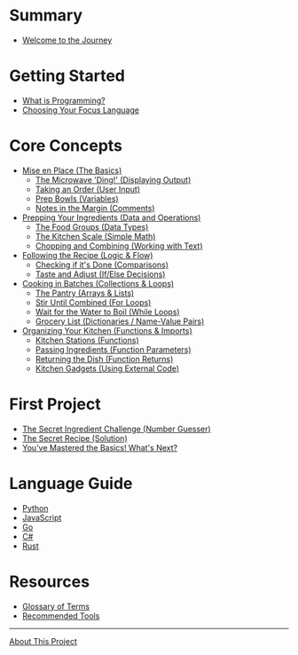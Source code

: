 # Summary

- [Welcome to the Journey](README.md)

# Getting Started

- [What is Programming?](getting-started/what-is-programming.md)
- [Choosing Your Focus Language](getting-started/choosing-a-language.md)

# Core Concepts

- [Mise en Place (The Basics)](concepts/module-1/README.md)
  - [The Microwave 'Ding!' (Displaying Output)](concepts/module-1/hello-world.md)
  - [Taking an Order (User Input)](concepts/module-1/user-input.md)
  - [Prep Bowls (Variables)](concepts/module-1/variables.md)
  - [Notes in the Margin (Comments)](concepts/module-1/comments.md)
- [Prepping Your Ingredients (Data and Operations)](concepts/module-2/README.md)
  - [The Food Groups (Data Types)](concepts/module-2/data-types.md)
  - [The Kitchen Scale (Simple Math)](concepts/module-2/simple-math.md)
  - [Chopping and Combining (Working with Text)](concepts/module-2/working-with-text.md)
- [Following the Recipe (Logic & Flow)](concepts/module-3/README.md)
  - [Checking if it's Done (Comparisons)](concepts/module-3/comparisons.md)
  - [Taste and Adjust (If/Else Decisions)](concepts/module-3/if-else.md)
- [Cooking in Batches (Collections & Loops)](concepts/module-4/README.md)
  - [The Pantry (Arrays & Lists)](concepts/module-4/arrays-and-lists.md)
  - [Stir Until Combined (For Loops)](concepts/module-4/for-loops.md)
  - [Wait for the Water to Boil (While Loops)]()
  - [Grocery List (Dictionaries / Name-Value Pairs)]()
- [Organizing Your Kitchen (Functions & Imports)](concepts/module-5/README.md)
  - [Kitchen Stations (Functions)](concepts/module-5/functions.md)
  - [Passing Ingredients (Function Parameters)](concepts/module-5/function-parameters.md)
  - [Returning the Dish (Function Returns)](concepts/module-5/function-returns.md)
  - [Kitchen Gadgets (Using External Code)](concepts/module-5/imports.md)

# First Project

- [The Secret Ingredient Challenge (Number Guesser)](project/number-guesser.md)
- [The Secret Recipe (Solution)](project/solution.md)
- [You've Mastered the Basics! What's Next?](project/whats-next.md)

# Language Guide

- [Python]()
- [JavaScript]()
- [Go]()
- [C#]()
- [Rust]()

# Resources

- [Glossary of Terms]()
- [Recommended Tools]()

---

[About This Project](misc/about.md)
